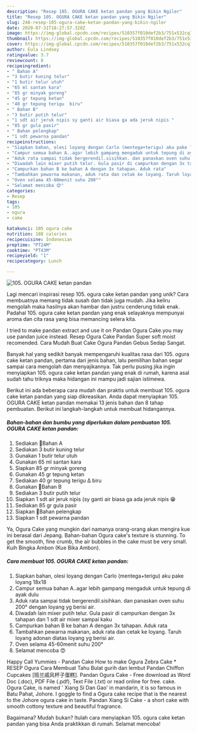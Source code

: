 ```yaml
---
description: "Resep 105. OGURA CAKE ketan pandan yang Bikin Ngiler"
title: "Resep 105. OGURA CAKE ketan pandan yang Bikin Ngiler"
slug: 248-resep-105-ogura-cake-ketan-pandan-yang-bikin-ngiler
date: 2020-07-31T18:27:57.328Z
image: https://img-global.cpcdn.com/recipes/510357f010def2b3/751x532cq70/105-ogura-cake-ketan-pandan-foto-resep-utama.jpg
thumbnail: https://img-global.cpcdn.com/recipes/510357f010def2b3/751x532cq70/105-ogura-cake-ketan-pandan-foto-resep-utama.jpg
cover: https://img-global.cpcdn.com/recipes/510357f010def2b3/751x532cq70/105-ogura-cake-ketan-pandan-foto-resep-utama.jpg
author: Eula Lindsey
ratingvalue: 3.7
reviewcount: 8
recipeingredient:
- " Bahan A"
- "3 butir kuning telur"
- "1 butir telur utuh"
- "65 ml santan kara"
- "85 gr minyak goreng"
- "45 gr tepung ketan"
- "40 gr tepung terigu  biru"
- " Bahan B"
- "3 butir putih telur"
- "1 sdt air jeruk nipis sy ganti air biasa ga ada jeruk nipis "
- "85 gr gula pasir"
- " Bahan pelengkap"
- "1 sdt pewarna pandan"
recipeinstructions:
- "Siapkan bahan, olesi loyang dengan Carlo (mentega+terigu) aku pake loyang 18x18"
- "Campur semua bahan A..agar lebih gampang mengaduk untuk tepung di ayak dulu"
- "Aduk rata sampai tidak bergerendil.sisihkan. dan panaskan oven suhu 200° dengan loyang yg berisi air."
- "Diwadah lain mixer putih telur. Gula pasir di campurkan dengan 3x tahapan dan 1 sdt air mixer sampai kaku"
- "Campurkan bahan B ke bahan A dengan 3x tahapan. Aduk rata"
- "Tambahkan pewarna makanan, aduk rata dan cetak ke loyang. Taruh loyang adonan diatas loyang yg berisi air."
- "Oven selama 45-60menit suhu 200°"
- "Selamat mencoba 😍"
categories:
- Resep
tags:
- 105
- ogura
- cake

katakunci: 105 ogura cake 
nutrition: 188 calories
recipecuisine: Indonesian
preptime: "PT24M"
cooktime: "PT43M"
recipeyield: "1"
recipecategory: Lunch

---
```



![105. OGURA CAKE ketan pandan](https://img-global.cpcdn.com/recipes/510357f010def2b3/751x532cq70/105-ogura-cake-ketan-pandan-foto-resep-utama.jpg)

Lagi mencari inspirasi resep 105. ogura cake ketan pandan yang unik? Cara membuatnya memang tidak susah dan tidak juga mudah. Jika keliru mengolah maka hasilnya akan hambar dan justru cenderung tidak enak. Padahal 105. ogura cake ketan pandan yang enak selayaknya mempunyai aroma dan cita rasa yang bisa memancing selera kita.

I tried to make pandan extract and use it on Pandan Ogura Cake.you may use pandan juice instead. Resep Ogura Cake Pandan Super soft moist recomended. Cara Mudah Buat Cake Ogura Pandan Gebus Sedap Sangat.

Banyak hal yang sedikit banyak mempengaruhi kualitas rasa dari 105. ogura cake ketan pandan, pertama dari jenis bahan, lalu pemilihan bahan segar sampai cara mengolah dan menyajikannya. Tak perlu pusing jika ingin menyiapkan 105. ogura cake ketan pandan yang enak di rumah, karena asal sudah tahu triknya maka hidangan ini mampu jadi sajian istimewa.


Berikut ini ada beberapa cara mudah dan praktis untuk membuat 105. ogura cake ketan pandan yang siap dikreasikan. Anda dapat menyiapkan 105. OGURA CAKE ketan pandan memakai 13 jenis bahan dan 8 tahap pembuatan. Berikut ini langkah-langkah untuk membuat hidangannya.

<!--inarticleads1-->

##### Bahan-bahan dan bumbu yang diperlukan dalam pembuatan 105. OGURA CAKE ketan pandan:

1. Sediakan  📌Bahan A
1. Sediakan 3 butir kuning telur
1. Gunakan 1 butir telur utuh
1. Gunakan 65 ml santan kara
1. Siapkan 85 gr minyak goreng
1. Gunakan 45 gr tepung ketan
1. Sediakan 40 gr tepung terigu ∆ biru
1. Gunakan  📌Bahan B
1. Sediakan 3 butir putih telur
1. Siapkan 1 sdt air jeruk nipis (sy ganti air biasa ga ada jeruk nipis 😁
1. Sediakan 85 gr gula pasir
1. Siapkan  📌Bahan pelengkap
1. Siapkan 1 sdt pewarna pandan


Ya, Ogura Cake yang mungkin dari namanya orang-orang akan mengira kue ini berasal dari Jepang. Bahan-bahan Ogura cake&#39;s texture is stunning. To get the smooth, fine crumb, the air bubbles in the cake must be very small. Kuih Bingka Ambon (Kue Bika Ambon). 

<!--inarticleads2-->

##### Cara membuat 105. OGURA CAKE ketan pandan:

1. Siapkan bahan, olesi loyang dengan Carlo (mentega+terigu) aku pake loyang 18x18
1. Campur semua bahan A..agar lebih gampang mengaduk untuk tepung di ayak dulu
1. Aduk rata sampai tidak bergerendil.sisihkan. dan panaskan oven suhu 200° dengan loyang yg berisi air.
1. Diwadah lain mixer putih telur. Gula pasir di campurkan dengan 3x tahapan dan 1 sdt air mixer sampai kaku
1. Campurkan bahan B ke bahan A dengan 3x tahapan. Aduk rata
1. Tambahkan pewarna makanan, aduk rata dan cetak ke loyang. Taruh loyang adonan diatas loyang yg berisi air.
1. Oven selama 45-60menit suhu 200°
1. Selamat mencoba 😍


Happy Call Yummies - Pandan Cake How to make Ogura Zebra Cake * RESEP Ogura Cara Membuat Tahu Bulat gurih dan lembut Pandan Chiffon Cupcakes [班兰戚风杯子蛋糕]. Pandan Ogura Cake - Free download as Word Doc (.doc), PDF File (.pdf), Text File (.txt) or read online for free. cake. Ogura Cake, is named &#39; Xiang Si Dan Gao&#39; in mandarin, it is so famous in Batu Pahat, Johore. I goggle to find a Ogura cake recipe that is the nearest to the Johore ogura cake in taste. Pandan Xiang Si Cake - a short cake with smooth cottony texture and beautiful fragrance. 

Bagaimana? Mudah bukan? Itulah cara menyiapkan 105. ogura cake ketan pandan yang bisa Anda praktikkan di rumah. Selamat mencoba!
